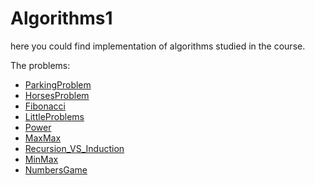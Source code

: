 
# Algorithms1
here you could find implementation of algorithms studied in the course. 

The problems:

 - [ParkingProblem](https://github.com/sivanyahav/algorithms1/tree/main/ParkingProblem)
 - [HorsesProblem](https://github.com/sivanyahav/Algorithms1/blob/main/HorsesProblem/horsesProblem.pdf)
 - [Fibonacci](https://github.com/sivanyahav/Algorithms1/tree/main/Fibonacci)
 - [LittleProblems](https://github.com/sivanyahav/Algorithms1/tree/main/LittleProblems)
 - [Power](https://github.com/sivanyahav/Algorithms1/tree/main/Power)
 - [MaxMax](https://github.com/sivanyahav/Algorithms1/tree/main/MaxMax)
 - [Recursion_VS_Induction](https://github.com/sivanyahav/Algorithms1/tree/main/Recursion_VS_Induction)
 - [MinMax](https://github.com/sivanyahav/Algorithms1/tree/main/MinMax)
 - [NumbersGame](https://github.com/sivanyahav/Algorithms1/tree/main/NumbersGame)


